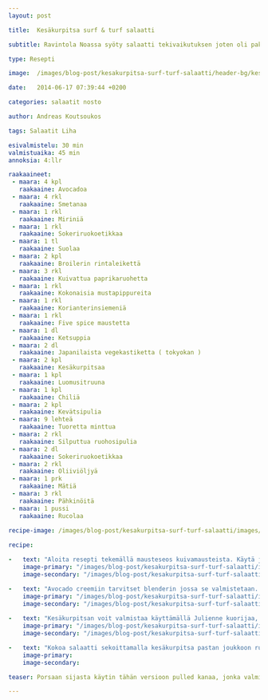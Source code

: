 ```yaml
---
layout: post

title:	Kesäkurpitsa surf & turf salaatti

subtitle: Ravintola Noassa syöty salaatti tekivaikutuksen joten oli pakko kokeilla sitä itse

type: Resepti

image:	/images/blog-post/kesakurpitsa-surf-turf-salaatti/header-bg/kesakurpitsa-salaatti-surfandturf-8.jpg

date:	2014-06-17 07:39:44 +0200

categories: salaatit nosto

author: Andreas Koutsoukos

tags: Salaatit Liha

esivalmistelu: 30 min
valmistuaika: 45 min
annoksia: 4:llr

raakaaineet:
 - maara: 4 kpl	
   raakaaine: Avocadoa
 - maara: 4 rkl	
   raakaaine: Smetanaa
 - maara: 1 rkl	
   raakaaine: Miriniä
 - maara: 1 rkl	
   raakaaine: Sokeriruokoetikkaa
 - maara: 1 tl	
   raakaaine: Suolaa
 - maara: 2 kpl	
   raakaaine: Broilerin rintaleikettä
 - maara: 3 rkl	
   raakaaine: Kuivattua paprikaruohetta
 - maara: 1 rkl	
   raakaaine: Kokonaisia mustapippureita
 - maara: 1 rkl	
   raakaaine: Korianterinsiemeniä
 - maara: 1 rkl	
   raakaaine: Five spice maustetta
 - maara: 1 dl	
   raakaaine: Ketsuppia
 - maara: 2 dl	
   raakaaine: Japanilaista vegekastiketta ( tokyokan )
 - maara: 2 kpl	
   raakaaine: Kesäkurpitsaa
 - maara: 1 kpl	
   raakaaine: Luomusitruuna
 - maara: 1 kpl	
   raakaaine: Chiliä
 - maara: 2 kpl	
   raakaaine: Kevätsipulia
 - maara: 9 lehteä	
   raakaaine: Tuoretta minttua
 - maara: 2 rkl	
   raakaaine: Silputtua ruohosipulia
 - maara: 2 dl	
   raakaaine: Sokeriruokoetikkaa
 - maara: 2 rkl	
   raakaaine: Oliiviöljyä
 - maara: 1 prk	
   raakaaine: Mätiä
 - maara: 3 rkl	
   raakaaine: Pähkinöitä
 - maara: 1 pussi	
   raakaaine: Rucolaa   

recipe-image: /images/blog-post/kesakurpitsa-surf-turf-salaatti/images/kesakurpitsa-salaatti-surfandturf-2-1024x682.jpg   
   
recipe:

-   text: "Aloita resepti tekemällä mausteseos kuivamausteista. Käytä joko morttelia tai sähköistä kahvipapukonetta. Koneella saa hienompaa jälkeä kuin morttelilla. Kun mausteet on sekoitettu ja jauhettu aloita rintaleikkeiden valmistaminen. Jos käytät rintaleikettä, siinä on mukana luut joten poista ne ja nahka. Laita rintapalat kylmälle pannulle. Tarkoitus ei ole ruskistaa kanoja vaan kypsentää miedolla lämmöllä. Voi lisätä tilkan öljyä, kun pannu alkaa lämmetä. Lisää sekaan mausteseos ja kääntele rintafileet kauttaaltaa niissä. Seuraavaksi yhdistä ketsuppi, vegekastike ja vesi 4dl yhteen ja kaada se pannulle rintojen joukkoon. Anna kypsyä kannenalla miedolla lämmöllä noin 40 minuuttia. Kun kypsennys on ohi voit repiä kanan palasiksi, mutta ei atomeiksi."
    image-primary: "/images/blog-post/kesakurpitsa-surf-turf-salaatti/images/kesakurpitsa-salaatti-surfandturf-1-1024x682.jpg"
    image-secondary: "/images/blog-post/kesakurpitsa-surf-turf-salaatti/images/kesakurpitsa-salaatti-surfandturf-2-1024x682.jpg"

-   text: "Avocado creemiin tarvitset blenderin jossa se valmistetaan. Kuori avocadot ja lisää ne blenderin pohjalle smetanan kanssa. Pyörittele seosta niin pitkään, että se on kutakuinki sileää. Lisää joukoon sitten mirin, sokeriruokoetikka ja oliviilöjy. Mausta lopuksi suolalla. Voit tehdä creemistä makusi mukaan makean tai suolaisen. Kaavi valmis creemi astiaan ja anna sen hetken maustua jääkaapissa."
    image-primary: "/images/blog-post/kesakurpitsa-surf-turf-salaatti/images/kesakurpitsa-salaatti-surfandturf-3-1024x682.jpg"
    image-secondary: "/images/blog-post/kesakurpitsa-surf-turf-salaatti/images/kesakurpitsa-salaatti-surfandturf-4-1024x682.jpg"
    
-   text: "Kesäkurpitsan voit valmistaa käyttämällä Julienne kuorijaa, mikä on hyvä työkalu keittiössä. Tai jos et omista niin tee ohutta suikaletta. Suikaloi kesäkurpitsat astiaan johon lisätään vinaigrette.  Vinaigretteen tulee sitruunan mehu, sokeriruokoetikkaa ja oliiviöljyä. Sekoita vinaigrette ja kesäkurpitsa pasta hyvin yhteen. Pilko seuraavaksi chili, kevätsipuli, minttu ja ruohosipulit ja lisää ne kesäkurpitsan joukkoon. Anna salaatin maustua hetken."
    image-primary: "/images/blog-post/kesakurpitsa-surf-turf-salaatti/images/kesakurpitsa-salaatti-surfandturf-6-1024x682.jpg"
    image-secondary: "/images/blog-post/kesakurpitsa-surf-turf-salaatti/images/kesakurpitsa-salaatti-surfandturf-7-1024x682.jpg"

-   text: "Kokoa salaatti sekoittamalla kesäkurpitsa pastan joukkoon rucolat, mäti ja revittykana. Sekoita ilmavasti jotta annos pysyy ilmavana. Pursottele tai lusikoi creemiä lautaselle ja ripottele päälle hieman pähkinäruohetta. Toivottavasti maistuu, hyvää ruokahalua."
    image-primary:
    image-secondary: 

teaser: Porsaan sijasta käytin tähän versioon pulled kanaa, jonka valmistus on possua nopeampaa

---
```


<section>
<p>

</p>
</section>
